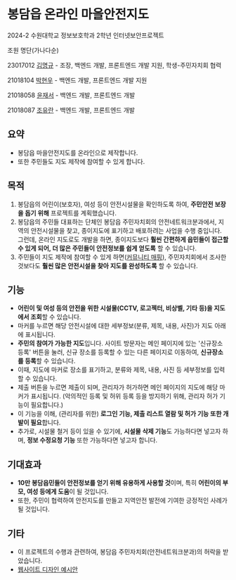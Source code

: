# 봉담읍 온라인 마을안전지도

2024-2 수원대학교 정보보호학과 2학년 인터넷보안프로젝트

조원 명단(가나다순)

23017012 [김명규](https://github.com/mgkim1) - 조장, 백엔드 개발, 프론트엔드 개발 지원, 학생-주민자치회 협력

21018104 [박현우](https://github.com/Dustsw) - 백엔드 개발, 프론트엔드 개발 지원

21018058 [윤재서](https://github.com/yjs0214) - 백엔드 개발, 프론트엔드 개발

21018087 [조유란](https://github.com/yuranjo13) - 백엔드 개발, 프론트엔드 개발

## 요약

- 봉담읍 마을안전지도를 온라인으로 제작합니다.
- 또한 주민들도 지도 제작에 참여할 수 있게 합니다.

## 목적

1. 봉담읍의 어린이(보호자), 여성 등이 안전시설물을 확인하도록 하여, **주민안전 보장을 돕기 위해** 프로젝트를 계획했습니다.
2. 봉담읍의 주민들 대표하는 단체인 봉담읍 주민자치회의 안전네트워크분과에서, 지역의 안전시설물을 찾고, 종이지도에 표기하고 배포하려는 사업을 수행 중입니다.
그런데, 온라인 지도로도 개발을 하면, 종이지도보다 **훨씬 간편하게 읍민들이 접근할 수 있게 되어, 더 많은 주민들이 안전정보를 쉽게 얻도록** 할 수 있습니다.
3. 주민들이 지도 제작에 참여할 수 있게 하면([커뮤니티 매핑](https://www.mediatoday.co.kr/news/articleView.html?mod=news&act=articleView&idxno=109698)), 주민자치회에서 조사한 것보다도 **훨씬 많은 안전시설을 찾아 지도를 완성하도록** 할 수 있습니다.

## 기능

- **어린이 및 여성 등의 안전을 위한 시설물(CCTV, 로고젝터, 비상벨, 기타 등)을 지도에서 조회**할 수 있습니다.
- 마커를 누르면 해당 안전시설에 대한 세부정보(분류, 제목, 내용, 사진)가 지도 아래에 표시됩니다.
- **주민의 참여가 가능한 지도**입니다. 사이트 방문자는 메인 페이지에 있는 '신규장소 등록' 버튼을 눌러, 신규 장소를 등록할 수 있는 다른 페이지로 이동하여, **신규장소를 등록**할 수 있습니다.
- 이때, 지도에 마커로 장소를 표기하고, 분류와 제목, 내용, 사진 등 세부정보를 입력할 수 있습니다.
- 제출 버튼을 누르면 제출이 되며, 관리자가 허가하면 메인 페이지의 지도에 해당 마커가 표시됩니다. (악의적인 등록 및 허위 등록 등을 방지하기 위해, 관리자 허가 기능이 필요합니다.)
- 이 기능을 이해, (관리자를 위한) **로그인 기능, 제출 리스트 열람 및 허가 기능 또한 개발이 필요**합니다.
- 추가로, 시설물 철거 등이 있을 수 있기에, **시설물 삭제 기능**도 가능하다면 넣고자 하며, **정보 수정요청 기능** 또한 가능하다면 넣고자 합니다.

## 기대효과

- **10만 봉담읍민들이 안전정보를 얻기 위해 유용하게 사용할 것**이며, 특히 **어린이의 부모, 여성 등에게 도움**이 될 것입니다.
- 또한, 주민이 협력하여 안전지도를 만들고 지역안전 발전에 기여한 긍정적인 사례가 될 것입니다.

## 기타

- 이 프로젝트의 수행과 관련하여, 봉담읍 주민자치회(안전네트워크분과)의 허락을 받았습니다.
- [웹사이트 디자인 예시안](https://github.com/bongdam-safety/documents/blob/main/%EC%9B%B9%EC%82%AC%EC%9D%B4%ED%8A%B8%20%EC%98%88%EC%8B%9C%EC%95%88/%EC%9B%B9%EC%82%AC%EC%9D%B4%ED%8A%B8%20%EC%98%88%EC%8B%9C%EC%95%88.pdf)

<!-- ## Hi there 👋 -->

<!--

**Here are some ideas to get you started:**

🙋‍♀️ A short introduction - what is your organization all about?
🌈 Contribution guidelines - how can the community get involved?
👩‍💻 Useful resources - where can the community find your docs? Is there anything else the community should know?
🍿 Fun facts - what does your team eat for breakfast?
🧙 Remember, you can do mighty things with the power of [Markdown](https://docs.github.com/github/writing-on-github/getting-started-with-writing-and-formatting-on-github/basic-writing-and-formatting-syntax)
-->
